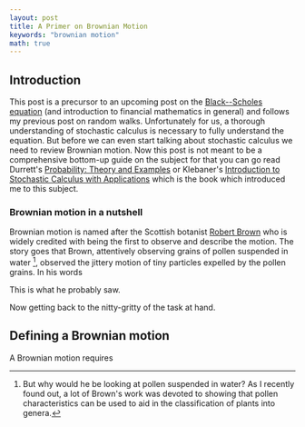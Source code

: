 ```yaml
---
layout: post
title: A Primer on Brownian Motion
keywords: "brownian motion"
math: true
---
```


## Introduction
This post is a precursor to an upcoming post on the [Black--Scholes
equation](https://en.wikipedia.org/wiki/Black%E2%80%93Scholes_equation) (and
introduction to financial mathematics in general) and follows my previous post
on random walks. Unfortunately for us, a thorough understanding of stochastic
calculus is necessary to fully understand the equation. But before we can even
start talking about stochastic calculus we need to review Brownian motion. Now
this post is not meant to be a comprehensive bottom-up guide on the subject for
that you can go read Durrett's [Probability: Theory and
Examples](https://www.amazon.com/Probability-Cambridge-Statistical-Probabilistic-Mathematics/dp/0521765390)
or Klebaner's [Introduction to Stochastic Calculus with
Applications](https://www.amazon.com/Introduction-Stochastic-Calculus-Applications-2Nd/dp/186094566X/ref=sr_1_2?dchild=1&keywords=klebaner&qid=1612983088&s=books&sr=1-2)
which is the book which introduced me to this subject.

### Brownian motion in a nutshell
Brownian motion is named after the Scottish botanist [Robert
Brown](https://en.wikipedia.org/wiki/Robert_Brown_(botanist,_born_1773)) who is
widely credited with being the first to observe and describe the motion. The
story goes that Brown, attentively observing grains of pollen suspended in water
[^1], observed the jittery motion of tiny particles expelled by the pollen
grains. In his words

This is what he probably saw. 

Now getting back to the nitty-gritty of the task at hand. 

## Defining a Brownian motion
A Brownian motion requires 

[^1]: But why would he be looking at pollen suspended in water? As I recently found out, a lot of Brown's work was devoted to showing that pollen characteristics can be used to aid in the classification of plants into genera. 
